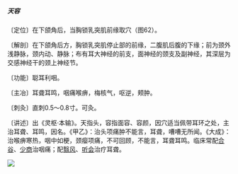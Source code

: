 ##### 天容

〔定位〕在下颌角后，当胸锁乳突肌前缘取穴（图62）。

〔解剖〕在下颌角后方，胸锁乳突肌停止部的前缘，二腹肌后腹的下缘；前为颈外浅静脉，颈内动、静脉；布有耳大神经的前支，面神经的颈支及副神经，其深层为交感神经干的颈上神经节。

〔功能〕聪耳利咽。

〔主冶〕耳聋耳鸣，咽痛喉痹，梅核气，呕逆，颊肿。

〔刺灸〕直刺0.5～0.8寸。可灸。

〔讲述〕出《灵枢·本输》。天指头，容指面容、容颜，因穴适当佩带耳环之处，主治耳聋、耳鸣，因名。《甲乙》：治头项痛肿不能言，耳聋，嘈嘈无所闻。《大成》：治喉痹寒热，咽中如梗，颈瘿项痛，不可回顾，不能言，耳聋耳鸣。临床常配[合谷](https://www.gmzyjc.com/read/zjs/zjs3.1.1-3-0.1.2.3.4.md)、[少商](https://www.gmzyjc.com/read/zjs/zjs3.1.1-3-0.1.1.3.10.1.md)治咽痛；配[翳风](https://www.gmzyjc.com/read/zjs/zjs3.1.9-12-0.0.2.3.17.md)、[听会](https://www.gmzyjc.com/read/zjs/zjs3.1.9-12-0.0.3.3.2.md)治疗耳聋。

![](img/图62.jpg)
